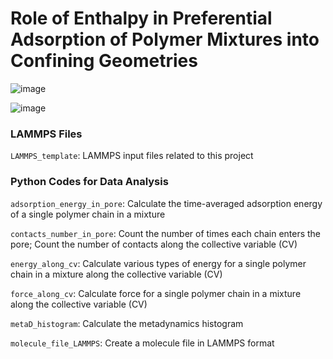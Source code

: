 # Role of Enthalpy in Preferential Adsorption of Polymer Mixtures into Confining Geometries

![image](https://github.com/user-attachments/assets/4c319ab2-261b-45ba-8d6d-1fa7536e3979)

![image](https://github.com/user-attachments/assets/2ddb30f7-507f-435d-baef-9889f9889b35)

### LAMMPS Files
`LAMMPS_template`: LAMMPS input files related to this project

### Python Codes for Data Analysis

`adsorption_energy_in_pore`: Calculate the time-averaged adsorption energy of a single polymer chain in a mixture

`contacts_number_in_pore`: Count the number of times each chain enters the pore; Count the number of contacts along the collective variable (CV)

`energy_along_cv`: Calculate various types of energy for a single polymer chain in a mixture along the collective variable (CV)

`force_along_cv`: Calculate force for a single polymer chain in a mixture along the collective variable (CV)

`metaD_histogram`: Calculate the metadynamics histogram

`molecule_file_LAMMPS`: Create a molecule file in LAMMPS format
